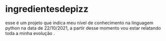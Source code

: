 # ingredientesdepizz
esse é um projeto que indica meu nível de conhecimento na linguagem python na data de 22/10/2021, a partir desse momento vou estar relatando toda a minha evolução .
